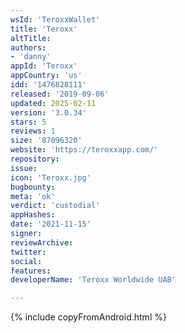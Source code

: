```yaml
---
wsId: 'TeroxxWallet'
title: 'Teroxx'
altTitle: 
authors:
- 'danny'
appId: 'Teroxx'
appCountry: 'us'
idd: '1476828111'
released: '2019-09-06'
updated: 2025-02-11
version: '3.0.34'
stars: 5
reviews: 1
size: '87096320'
website: 'https://teroxxapp.com/'
repository: 
issue: 
icon: 'Teroxx.jpg'
bugbounty: 
meta: 'ok'
verdict: 'custodial'
appHashes: 
date: '2021-11-15'
signer: 
reviewArchive: 
twitter: 
social: 
features: 
developerName: 'Teroxx Worldwide UAB'

---
```


{% include copyFromAndroid.html %}
